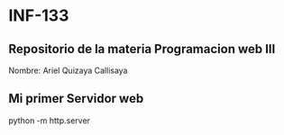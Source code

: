 # INF-133
## Repositorio de la materia Programacion web III 
Nombre: Ariel Quizaya Callisaya

## Mi primer Servidor web
python -m http.server